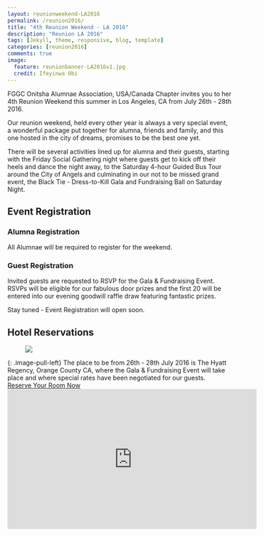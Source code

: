 ```yaml
---
layout: reunionweekend-LA2016
permalink: /reunion2016/
title: "4th Reunion Weekend - LA 2016"
description: "Reunion LA 2016"
tags: [Jekyll, theme, responsive, blog, template]
categories: [reunion2016]
comments: true
image:
  feature: reunionbanner-LA2016v1.jpg
  credit: Ifeyinwa Obi
---
```

FGGC Onitsha Alumnae Association, USA/Canada Chapter invites you to her 4th Reunion Weekend this summer in Los Angeles, CA from July 26th - 28th 2016.

Our reunion weekend, held every other year is always a very special event, a wonderful package put together for alumna, friends and family, and this one hosted in the city of dreams, promises to be the best one yet.

There will be several activities lined up for alumna and their guests, starting with the Friday Social Gathering night where guests get to kick off their heels and dance the night away, to the Saturday 4-hour Guided Bus Tour around the City of Angels and culminating in our not to be missed grand event, the Black Tie - Dress-to-Kill Gala and Fundraising Ball on Saturday Night.

## Event Registration

### Alumna Registration
All Alumnae will be required to register for the weekend.

### Guest Registration
Invited guests are requested to RSVP for the Gala & Fundraising Event. RSVPs will be eligible for our fabulous door prizes and the first 20 will be entered into our evening goodwill raffle draw featuring fantastic prizes.

Stay tuned - Event Registration will open soon.

## Hotel Reservations
<figure>
	<a href="{{ site.url }}/images/hyatt-venue.jpg"><img src="{{ site.url }}/images/hyatt-venue.jpg"></a>
</figure>
{: .image-pull-left}
The place to be from 26th - 28th July 2016 is The Hyatt Regency, Orange County CA, where the Gala & Fundraising Event will take place and where special rates have been negotiated for our guests.

<div markdown="0"><a href="https://resweb.passkey.com/go/fggconitsha2016" class="btn">Reserve Your Room Now</a></div>

<iframe width="560" height="315" src="https://www.youtube.com/embed/ZnBzb2PtPzM" frameborder="0" > </iframe>
